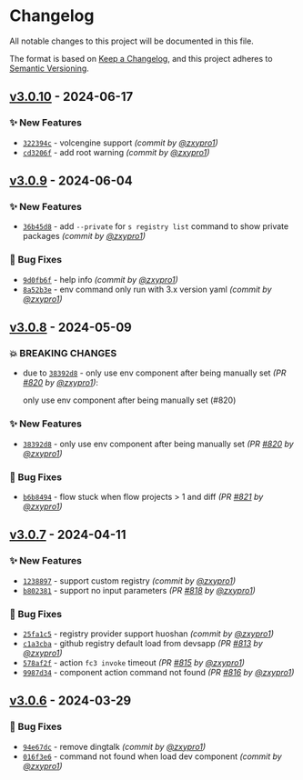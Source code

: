 # Changelog
All notable changes to this project will be documented in this file.

The format is based on [Keep a Changelog](https://keepachangelog.com/en/1.0.0/),
and this project adheres to [Semantic Versioning](https://semver.org/spec/v2.0.0.html).

## [v3.0.10] - 2024-06-17
### :sparkles: New Features
- [`322394c`](https://github.com/Serverless-Devs/Serverless-Devs/commit/322394c34d006a22f49f18f095a0ae588db863e4) - volcengine support *(commit by [@zxypro1](https://github.com/zxypro1))*
- [`cd3206f`](https://github.com/Serverless-Devs/Serverless-Devs/commit/cd3206f7761d1fd51e06b4e88b0fd926a6067588) - add root warning *(commit by [@zxypro1](https://github.com/zxypro1))*


## [v3.0.9] - 2024-06-04
### :sparkles: New Features
- [`36b45d8`](https://github.com/Serverless-Devs/Serverless-Devs/commit/36b45d8d6adf8add31f87b0c6d435065746893ed) - add `--private` for `s registry list` command to show private packages *(commit by [@zxypro1](https://github.com/zxypro1))*

### :bug: Bug Fixes
- [`9d0fb6f`](https://github.com/Serverless-Devs/Serverless-Devs/commit/9d0fb6fd98e4aed436e15aea6ccc357f833f553e) - help info *(commit by [@zxypro1](https://github.com/zxypro1))*
- [`8a52b3e`](https://github.com/Serverless-Devs/Serverless-Devs/commit/8a52b3e8859ff3759a96864b86d8304148e636cf) - env command only run with 3.x version yaml *(commit by [@zxypro1](https://github.com/zxypro1))*


## [v3.0.8] - 2024-05-09
### :boom: BREAKING CHANGES
- due to [`38392d8`](https://github.com/Serverless-Devs/Serverless-Devs/commit/38392d8e961889213b361fadda60fbab182fbd1f) - only use env component after being manually set *(PR [#820](https://github.com/Serverless-Devs/Serverless-Devs/pull/820) by [@zxypro1](https://github.com/zxypro1))*:

  only use env component after being manually set (#820)


### :sparkles: New Features
- [`38392d8`](https://github.com/Serverless-Devs/Serverless-Devs/commit/38392d8e961889213b361fadda60fbab182fbd1f) - only use env component after being manually set *(PR [#820](https://github.com/Serverless-Devs/Serverless-Devs/pull/820) by [@zxypro1](https://github.com/zxypro1))*

### :bug: Bug Fixes
- [`b6b8494`](https://github.com/Serverless-Devs/Serverless-Devs/commit/b6b8494dc45b1038c132b3b9c2a2922add47c206) - flow stuck when flow projects > 1 and diff *(PR [#821](https://github.com/Serverless-Devs/Serverless-Devs/pull/821) by [@zxypro1](https://github.com/zxypro1))*


## [v3.0.7] - 2024-04-11
### :sparkles: New Features
- [`1238897`](https://github.com/Serverless-Devs/Serverless-Devs/commit/1238897ffea71ef540d542b3ea0df73fabaa9021) - support custom registry *(commit by [@zxypro1](https://github.com/zxypro1))*
- [`b802381`](https://github.com/Serverless-Devs/Serverless-Devs/commit/b802381f7ca5acd1758338743c2d190a746121e6) - support no input parameters *(PR [#818](https://github.com/Serverless-Devs/Serverless-Devs/pull/818) by [@zxypro1](https://github.com/zxypro1))*

### :bug: Bug Fixes
- [`25fa1c5`](https://github.com/Serverless-Devs/Serverless-Devs/commit/25fa1c523c705532de00c07a164bda824963b435) - registry provider support huoshan *(commit by [@zxypro1](https://github.com/zxypro1))*
- [`c1a3cba`](https://github.com/Serverless-Devs/Serverless-Devs/commit/c1a3cba3d8ed86f3ccd2c680b948b8721f17b75c) - github registry default load from devsapp *(PR [#813](https://github.com/Serverless-Devs/Serverless-Devs/pull/813) by [@zxypro1](https://github.com/zxypro1))*
- [`578af2f`](https://github.com/Serverless-Devs/Serverless-Devs/commit/578af2fcad5073e90bbbbce03cfaaf3066101876) - action `fc3 invoke` timeout *(PR [#815](https://github.com/Serverless-Devs/Serverless-Devs/pull/815) by [@zxypro1](https://github.com/zxypro1))*
- [`9987d34`](https://github.com/Serverless-Devs/Serverless-Devs/commit/9987d3438dee31cb29b7c15d3361c19983f8e379) - component action command not found *(PR [#816](https://github.com/Serverless-Devs/Serverless-Devs/pull/816) by [@zxypro1](https://github.com/zxypro1))*


## [v3.0.6] - 2024-03-29
### :bug: Bug Fixes
- [`94e67dc`](https://github.com/Serverless-Devs/Serverless-Devs/commit/94e67dc6eac0cca8861bc8ff8df5c551db017136) - remove dingtalk *(commit by [@zxypro1](https://github.com/zxypro1))*
- [`016f3e6`](https://github.com/Serverless-Devs/Serverless-Devs/commit/016f3e6b88e1ac23d4c7d3fa375a860f8ff390cd) - command not found when load dev component *(commit by [@zxypro1](https://github.com/zxypro1))*


[v3.0.6]: https://github.com/Serverless-Devs/Serverless-Devs/compare/v3.0.5...v3.0.6
[v3.0.7]: https://github.com/Serverless-Devs/Serverless-Devs/compare/v3.0.6...v3.0.7
[v3.0.8]: https://github.com/Serverless-Devs/Serverless-Devs/compare/v3.0.7...v3.0.8
[v3.0.9]: https://github.com/Serverless-Devs/Serverless-Devs/compare/v3.0.8...v3.0.9
[v3.0.10]: https://github.com/Serverless-Devs/Serverless-Devs/compare/v3.0.9...v3.0.10
